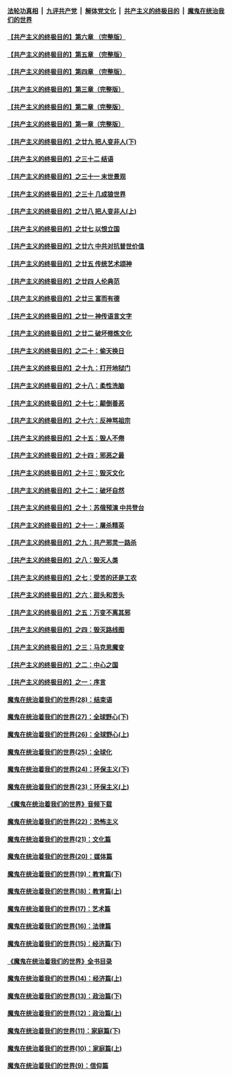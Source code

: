 ####  [法轮功真相](../../../../basic/blob/master/README.md?t=12181313) &nbsp;|&nbsp; [九评共产党](../../../../9ping.md/blob/master/README.md?t=12181313) &nbsp;|&nbsp; [解体党文化](../../../../jtdwh.md/blob/master/README.md?t=12181313)  &nbsp;|&nbsp; [共产主义的终极目的](../../../../gczydzjmd.md/blob/master/README.md?t=12181313) &nbsp;|&nbsp; [魔鬼在统治我们的世界](../../../../mgztzwmdsj.md/blob/master/README.md?t=12181313) 

#### [【共产主义的终极目的】第六章 （完整版）](../pages/nsc422/n11428913.md?t=12181313) 

#### [【共产主义的终极目的】第五章 （完整版）](../pages/nsc422/n11428912.md?t=12181313) 

#### [【共产主义的终极目的】第四章 （完整版）](../pages/nsc422/n11428907.md?t=12181313) 

#### [【共产主义的终极目的】第三章（完整版）](../pages/nsc422/n11428848.md?t=12181313) 

#### [【共产主义的终极目的】第二章（完整版）](../pages/nsc422/n11428831.md?t=12181313) 

#### [【共产主义的终极目的】第一章（完整版）](../pages/nsc422/n11417651.md?t=12181313) 

#### [【共产主义的终极目的】之廿九 把人变非人(下)](../pages/nsc422/n11344140.md?t=12181313) 

#### [【共产主义的终极目的】之三十二 结语](../pages/nsc422/n11360535.md?t=12181313) 

#### [【共产主义的终极目的】之三十一 末世景观](../pages/nsc422/n11351129.md?t=12181313) 

#### [【共产主义的终极目的】之三十 几成狼世界](../pages/nsc422/n11348280.md?t=12181313) 

#### [【共产主义的终极目的】之廿八 把人变非人(上)](../pages/nsc422/n11340492.md?t=12181313) 

#### [【共产主义的终极目的】之廿七 以恨立国](../pages/nsc422/n11336944.md?t=12181313) 

#### [【共产主义的终极目的】之廿六 中共对抗普世价值](../pages/nsc422/n11324785.md?t=12181313) 

#### [【共产主义的终极目的】之廿五 传统艺术颂神](../pages/nsc422/n11296396.md?t=12181313) 

#### [【共产主义的终极目的】之廿四 人伦典范](../pages/nsc422/n11296397.md?t=12181313) 

#### [【共产主义的终极目的】之廿三 富而有德](../pages/nsc422/n11283598.md?t=12181313) 

#### [【共产主义的终极目的】之廿一 神传语言文字](../pages/nsc422/n11263265.md?t=12181313) 

#### [【共产主义的终极目的】之廿二 破坏修炼文化](../pages/nsc422/n11245728.md?t=12181313) 

#### [【共产主义的终极目的】之二十：偷天换日](../pages/nsc422/n11238846.md?t=12181313) 

#### [【共产主义的终极目的】之十九：打开地狱门](../pages/nsc422/n11206376.md?t=12181313) 

#### [【共产主义的终极目的】之十八：柔性洗脑](../pages/nsc422/n11199994.md?t=12181313) 

#### [【共产主义的终极目的】之十七：颠倒善恶](../pages/nsc422/n11179782.md?t=12181313) 

#### [【共产主义的终极目的】之十六：反神骂祖宗](../pages/nsc422/n11166798.md?t=12181313) 

#### [【共产主义的终极目的】之十五：毁人不倦](../pages/nsc422/n11166792.md?t=12181313) 

#### [【共产主义的终极目的】之十四：邪恶之最](../pages/nsc422/n11150249.md?t=12181313) 

#### [【共产主义的终极目的】之十三：毁灭文化](../pages/nsc422/n11135227.md?t=12181313) 

#### [【共产主义的终极目的】之十二：破坏自然](../pages/nsc422/n11135214.md?t=12181313) 

#### [【共产主义的终极目的】之十：苏俄预演 中共登台](../pages/nsc422/n11118424.md?t=12181313) 

#### [【共产主义的终极目的】之十一：屠杀精英](../pages/nsc422/n11118442.md?t=12181313) 

#### [【共产主义的终极目的】之九：共产邪灵一路杀](../pages/nsc422/n11114139.md?t=12181313) 

#### [【共产主义的终极目的】之八：毁灭人类](../pages/nsc422/n11108503.md?t=12181313) 

#### [【共产主义的终极目的】之七：受苦的还是工农](../pages/nsc422/n11101809.md?t=12181313) 

#### [【共产主义的终极目的】之六：甜头和苦头](../pages/nsc422/n11096971.md?t=12181313) 

#### [【共产主义的终极目的】之五：万变不离其邪](../pages/nsc422/n11091285.md?t=12181313) 

#### [【共产主义的终极目的】之四：毁灭路线图](../pages/nsc422/n11086284.md?t=12181313) 

#### [【共产主义的终极目的】之三：马克思魔变](../pages/nsc422/n11061941.md?t=12181313) 

#### [【共产主义的终极目的】之二：中心之国](../pages/nsc422/n11047728.md?t=12181313) 

#### [【共产主义的终极目的】之一：序言](../pages/nsc422/n11086077.md?t=12181313) 

#### [魔鬼在统治着我们的世界(28)：结束语](../pages/nsc422/n10936246.md?t=12181313) 

#### [魔鬼在统治着我们的世界(27)：全球野心(下)](../pages/nsc422/n10928319.md?t=12181313) 

#### [魔鬼在统治着我们的世界(26)：全球野心(上)](../pages/nsc422/n10900318.md?t=12181313) 

#### [魔鬼在统治着我们的世界(25)：全球化](../pages/nsc422/n10788205.md?t=12181313) 

#### [魔鬼在统治着我们的世界(24)：环保主义(下)](../pages/nsc422/n10695307.md?t=12181313) 

#### [魔鬼在统治着我们的世界(23)：环保主义(上)](../pages/nsc422/n10688613.md?t=12181313) 

#### [《魔鬼在统治着我们的世界》音频下载](../pages/nsc422/n10635553.md?t=12181313) 

#### [魔鬼在统治着我们的世界(22)：恐怖主义](../pages/nsc422/n10614727.md?t=12181313) 

#### [魔鬼在统治着我们的世界(21)：文化篇](../pages/nsc422/n10597706.md?t=12181313) 

#### [魔鬼在统治着我们的世界(20)：媒体篇](../pages/nsc422/n10586579.md?t=12181313) 

#### [魔鬼在统治着我们的世界(19)：教育篇(下)](../pages/nsc422/n10564808.md?t=12181313) 

#### [魔鬼在统治着我们的世界(18)：教育篇(上)](../pages/nsc422/n10526970.md?t=12181313) 

#### [魔鬼在统治着我们的世界(17)：艺术篇](../pages/nsc422/n10499093.md?t=12181313) 

#### [魔鬼在统治着我们的世界(16)：法律篇](../pages/nsc422/n10485969.md?t=12181313) 

#### [魔鬼在统治着我们的世界(15)：经济篇(下)](../pages/nsc422/n10469975.md?t=12181313) 

#### [《魔鬼在统治着我们的世界》全书目录](../pages/nsc422/n10464261.md?t=12181313) 

#### [魔鬼在统治着我们的世界(14)：经济篇(上)](../pages/nsc422/n10457370.md?t=12181313) 

#### [魔鬼在统治着我们的世界(13)：政治篇(下)](../pages/nsc422/n10448270.md?t=12181313) 

#### [魔鬼在统治着我们的世界(12)：政治篇(上)](../pages/nsc422/n10444576.md?t=12181313) 

#### [魔鬼在统治着我们的世界(11)：家庭篇(下)](../pages/nsc422/n10440961.md?t=12181313) 

#### [魔鬼在统治着我们的世界(10)：家庭篇(上)](../pages/nsc422/n10435448.md?t=12181313) 

#### [魔鬼在统治着我们的世界(9)：信仰篇](../pages/nsc422/n10432159.md?t=12181313) 

